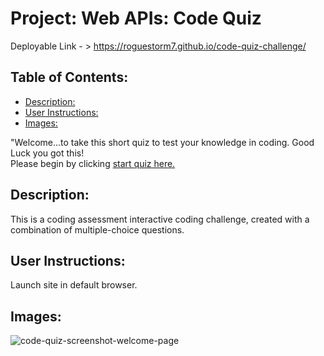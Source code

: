 # Project: Web APIs: Code Quiz

  Deployable Link - > https://roguestorm7.github.io/code-quiz-challenge/


## Table of Contents: 
  - [Description:](#description)
  - [User Instructions:](#user-instructions)
  - [Images:](#images)

"Welcome...to take this short quiz to test your knowledge in coding. Good Luck you got this! <br>
Please begin by clicking <a href="https://roguestorm7.github.io/code-quiz-challenge/index.html" rel="nofollow">start quiz here.</a> 


## Description:
This is a coding assessment interactive coding challenge, created with a combination of multiple-choice questions.

## User Instructions: 
Launch site in default browser.

## Images:
![code-quiz-screenshot-welcome-page](./asset/image-screenshot-quiz-welcome-page.)


